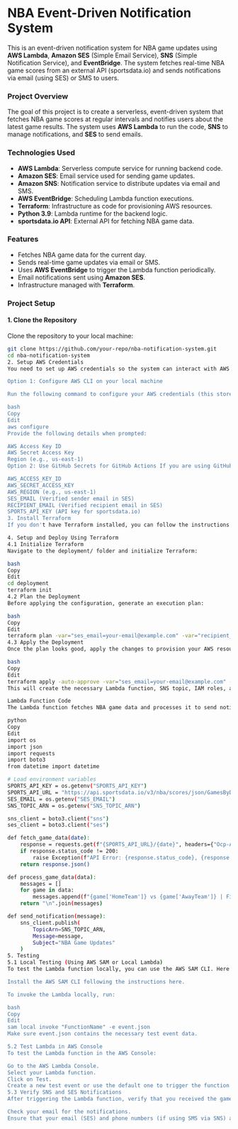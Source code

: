 # NBA Event-Driven Notification System

This is an event-driven notification system for NBA game updates using **AWS Lambda**, **Amazon SES** (Simple Email Service), **SNS** (Simple Notification Service), and **EventBridge**. The system fetches real-time NBA game scores from an external API (sportsdata.io) and sends notifications via email (using SES) or SMS to users.

### **Project Overview**

The goal of this project is to create a serverless, event-driven system that fetches NBA game scores at regular intervals and notifies users about the latest game results. The system uses **AWS Lambda** to run the code, **SNS** to manage notifications, and **SES** to send emails.

### **Technologies Used**
- **AWS Lambda**: Serverless compute service for running backend code.
- **Amazon SES**: Email service used for sending game updates.
- **Amazon SNS**: Notification service to distribute updates via email and SMS.
- **AWS EventBridge**: Scheduling Lambda function executions.
- **Terraform**: Infrastructure as code for provisioning AWS resources.
- **Python 3.9**: Lambda runtime for the backend logic.
- **sportsdata.io API**: External API for fetching NBA game data.

### **Features**
- Fetches NBA game data for the current day.
- Sends real-time game updates via email or SMS.
- Uses **AWS EventBridge** to trigger the Lambda function periodically.
- Email notifications sent using **Amazon SES**.
- Infrastructure managed with **Terraform**.

### **Project Setup**

#### **1. Clone the Repository**
Clone the repository to your local machine:

```bash
git clone https://github.com/your-repo/nba-notification-system.git
cd nba-notification-system
2. Setup AWS Credentials
You need to set up AWS credentials so the system can interact with AWS services (SES, SNS, Lambda, etc.). The recommended way to handle credentials is to use AWS IAM Roles for GitHub Actions, but if you're working locally or manually, you can configure them using the following methods:

Option 1: Configure AWS CLI on your local machine

Run the following command to configure your AWS credentials (this stores the credentials in the ~/.aws/credentials file):

bash
Copy
Edit
aws configure
Provide the following details when prompted:

AWS Access Key ID
AWS Secret Access Key
Region (e.g., us-east-1)
Option 2: Use GitHub Secrets for GitHub Actions If you are using GitHub Actions, set up the following secrets in your GitHub repository:

AWS_ACCESS_KEY_ID
AWS_SECRET_ACCESS_KEY
AWS_REGION (e.g., us-east-1)
SES_EMAIL (Verified sender email in SES)
RECIPIENT_EMAIL (Verified recipient email in SES)
SPORTS_API_KEY (API key for sportsdata.io)
3. Install Terraform
If you don't have Terraform installed, you can follow the instructions in the official documentation.

4. Setup and Deploy Using Terraform
4.1 Initialize Terraform
Navigate to the deployment/ folder and initialize Terraform:

bash
Copy
Edit
cd deployment
terraform init
4.2 Plan the Deployment
Before applying the configuration, generate an execution plan:

bash
Copy
Edit
terraform plan -var="ses_email=your-email@example.com" -var="recipient_email=recipient-email@example.com" -var="sports_api_key=your-sports-api-key"
4.3 Apply the Deployment
Once the plan looks good, apply the changes to provision your AWS resources:

bash
Copy
Edit
terraform apply -auto-approve -var="ses_email=your-email@example.com" -var="recipient_email=recipient-email@example.com" -var="sports_api_key=your-sports-api-key"
This will create the necessary Lambda function, SNS topic, IAM roles, and other infrastructure components on AWS.

Lambda Function Code
The Lambda function fetches NBA game data and processes it to send notifications. Here is a brief overview of the lambda_function.py:

python
Copy
Edit
import os
import json
import requests
import boto3
from datetime import datetime

# Load environment variables
SPORTS_API_KEY = os.getenv("SPORTS_API_KEY")
SPORTS_API_URL = "https://api.sportsdata.io/v3/nba/scores/json/GamesByDate"
SES_EMAIL = os.getenv("SES_EMAIL")
SNS_TOPIC_ARN = os.getenv("SNS_TOPIC_ARN")

sns_client = boto3.client("sns")
ses_client = boto3.client("ses")

def fetch_game_data(date):
    response = requests.get(f"{SPORTS_API_URL}/{date}", headers={"Ocp-Apim-Subscription-Key": SPORTS_API_KEY})
    if response.status_code != 200:
        raise Exception(f"API Error: {response.status_code}, {response.text}")
    return response.json()

def process_game_data(data):
    messages = []
    for game in data:
        messages.append(f"{game['HomeTeam']} vs {game['AwayTeam']} | Final Score: {game['HomeTeamScore']} - {game['AwayTeamScore']}")
    return "\n".join(messages)

def send_notification(message):
    sns_client.publish(
        TopicArn=SNS_TOPIC_ARN,
        Message=message,
        Subject="NBA Game Updates"
    )
5. Testing
5.1 Local Testing (Using AWS SAM or Local Lambda)
To test the Lambda function locally, you can use the AWS SAM CLI. Here's how:

Install the AWS SAM CLI following the instructions here.

To invoke the Lambda locally, run:

bash
Copy
Edit
sam local invoke "FunctionName" -e event.json
Make sure event.json contains the necessary test event data.

5.2 Test Lambda in AWS Console
To test the Lambda function in the AWS Console:

Go to the AWS Lambda Console.
Select your Lambda function.
Click on Test.
Create a new test event or use the default one to trigger the function manually.
5.3 Verify SNS and SES Notifications
After triggering the Lambda function, verify that you received the game score notifications either via SNS or SES:

Check your email for the notifications.
Ensure that your email (SES) and phone numbers (if using SMS via SNS) are properly subscribed to the SNS Topic in the AWS Console.